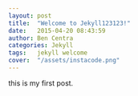 ```yaml
---
layout: post
title:  "Welcome to Jekyll123123!"
date:   2015-04-20 08:43:59
author: Ben Centra
categories: Jekyll
tags:	jekyll welcome
cover:  "/assets/instacode.png"
---
```


this is my first post.

